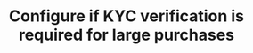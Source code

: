 ---
title: Configure if KYC verification is required for large purchases
excerpt: Change customer verification setting
api:
  file: swagger (2).json
  operationId: UpdateCustomerVerificationSetting
hidden: false
---